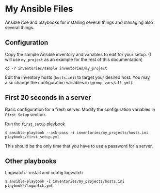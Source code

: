 # My Ansible Files

Ansible role and playbooks for installing several things and managing also several things.

## Configuration 

Copy the sample Ansible inventory and variables to edit for your setup. (I will use `my_project` as an example for the rest of this documentation)

    cp -r inventories/sample inventories/my_project

Edit the inventory hosts (`hosts.ini`) to target your desired host. You may also change the configuration variables in (`group_vars/all.yml`).

## First 20 seconds in a server

Basic configuration for a fresh server. Modify the configuration variables in `First Setup` section.

Run the `first_setup` playbook

    $ ansible-playbook --ask-pass -i inventories/my_projects/hosts.ini playbooks/first_setup.yml

This should be the only time that you have to use a password for a server.

## Other playbooks 

Logwatch - install and config logwatch 

    $ ansible-playbook -i inventories/my_projects/hosts.ini playbooks/logwatch.yml
